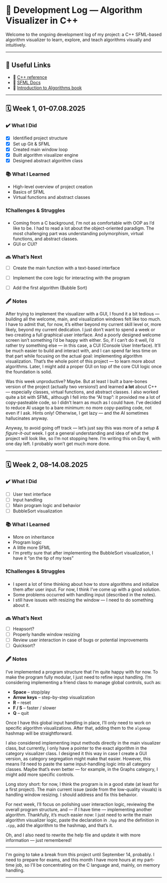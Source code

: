 # 📓 Development Log — Algorithm Visualizer in C++

Welcome to the ongoing development log of my project: a C++ SFML-based algorithm visualizer to learn, explore, and teach algorithms visually and intuitively.

---

## 🔗 Useful Links

- 📁 [C++ reference](https://en.cppreference.com/index.html)
- 📁 [SFML Docs](https://www.sfml-dev.org/documentation/)
- 📘 [Introduction to Algorithms book](https://enos.itcollege.ee/~japoia/algorithms/GT/Introduction_to_algorithms-3rd%20Edition.pdf)


---
## 🗓️ Week 1, 01–07.08.2025

### ✔️ What I Did
- [x] Identified project structure
- [x] Set up Git & SFML
- [x] Created main window loop
- [x] Built algorithm visualizer engine
- [x] Designed abstract algorithm class

### 📚 What I Learned
- High-level overview of project creation
- Basics of SFML
- Virtual functions and abstract classes

### ❗️Challenges & Struggles
- Coming from a C background, I'm not as comfortable with OOP as I’d like to be. I had to read a lot about the object-oriented paradigm. The most challenging part was understanding polymorphism, virtual functions, and abstract classes.
- GUI or CUI?

### 🔜 What’s Next
- [ ] Create the main function with a text-based interface
- [ ] Implement the core logic for interacting with the program
- [ ] Add the first algorithm (Bubble Sort)


### 🖋 Notes
  After trying to implement the visualizer with a GUI, I found it a bit tedious — building all the welcome, main, and visualization windows felt like too much. I have to admit that, for now, it’s either beyond my current skill level or, more likely, beyond my current dedication. I just don’t want to spend a week or two creating a full graphical user interface. And a poorly designed welcome screen isn’t something I’d be happy with either.
So, if I can’t do it well, I’d rather try something else — in this case, a CUI (Console User Interface). It’ll be much easier to build and interact with, and I can spend far less time on that part while focusing on the actual goal: implementing algorithm visualization. That’s the whole point of this project — to learn more about algorithms.
Later, I might add a proper GUI on top of the core CUI logic once the foundation is solid.

  Was this week unproductive? Maybe. But at least I built a bare-bones version of the project (actually two versions!) and learned **a lot** about C++ — especially classes, virtual functions, and abstract classes. I also worked quite a bit with SFML, although I fell into the “AI trap”: it provided me a lot of copy-pasteable code, so I didn’t learn as much as I could have.
I’ve decided to reduce AI usage to a bare minimum: no more copy-pasting code, not even if I ask. Hints only! Otherwise, I get lazy — and the AI sometimes hallucinates anyway.

  Anyway, to avoid going off track — let’s just say this was more of a *setup & figure-it-out* week. I got a general understanding and idea of what the project will look like, so I’m not stopping here. I’m writing this on Day 6, with one day left. I probably won’t get much more done.

---

## 🗓️ Week 2, 08–14.08.2025

### ✔️ What I Did
- [ ] User text interface
- [ ] Input handling
- [ ] Main program logic and behavior
- [ ] BubbleSort visualization

### 📚 What I Learned
- More on inheritance
- Program logic
- A little more SFML
- I’m pretty sure that after implementing the BubbleSort visualization, I have it “on the tip of my toes”

### ❗️Challenges & Struggles
- I spent a lot of time thinking about how to store algorithms and initialize them after user input. For now, I think I’ve come up with a good solution.
- Some problems occurred with handling input (described in the notes).
- I still have issues with resizing the window — I need to do something about it.

### 🔜 What’s Next
- [ ] Heapsort?
- [ ] Properly handle window resizing
- [ ] Review user interaction in case of bugs or potential improvements
- [ ] Quicksort?

### 🖋 Notes
I’ve implemented a program structure that I’m quite happy with for now. To make the program fully modular, I just need to refine input handling. I’m considering implementing a friend class to manage global controls, such as:

- **Space** – stop/play
- **Arrow keys** – step-by-step visualization
- **R** – reset
- **F / S** – faster / slower
- **Q** – quit

Once I have this global input handling in place, I’ll only need to work on specific algorithm visualizations. After that, adding them to the `algomap` hashmap will be straightforward.

I also considered implementing input methods directly in the main visualizer class, but currently, I only have a pointer to the exact algorithm in the category visualizer class. I designed it this way in case I create a GUI version, as category segregation might make that easier. However, this means I’d need to paste the same input-handling logic into all category classes. Maybe that’s even better — for example, in the Graphs category, I might add more specific controls.

Long story short: for now, I think the program is in a good state (at least for a first project). The main current issue (aside from the low-quality visuals) is handling window resizing. I should address and fix this behavior.

For next week, I’ll focus on polishing user interaction logic, reviewing the overall program structure, and — if I have time — implementing another algorithm. Thankfully, it’s much easier now: I just need to write the main algorithm visualizer logic, paste the declaration in `.hpp` and the definition in `.cpp`, add the algorithm to the hashmap, and that’s it.

Oh, and I also need to rewrite the help file and update it with more information — just remembered!

---

I'm going to take a break from this project until September 14, probably. I need to prepare for exams, and this month I have more hours at my part-time job, so I'll be concentrating on the C language and, mainly, on memory handling.

---

